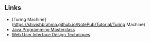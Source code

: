 ## Links

* [Turing Machine](https://shivishbrahma.github.io/NotePub/Tutorial/Turing Machine)
* [Java Programming Masterclass](https://shivishbrahma.github.io/NotePub/Tutorial/java_masterclass)
* [Web User Interface Design Techniques](https://shivishbrahma.github.io/NotePub/Tutorial/web_ui_design)
